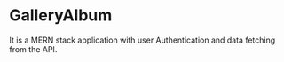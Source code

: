 # GalleryAlbum
It is a MERN stack application with user Authentication and data fetching from the API.
